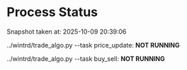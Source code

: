# Process Status

Snapshot taken at: 2025-10-09 20:39:06

../wintrd/trade_algo.py --task price_update: **NOT RUNNING**

../wintrd/trade_algo.py --task buy_sell: **NOT RUNNING**

